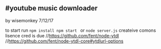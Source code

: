#youtube music downloader
------
by wisemonkey
7/12/17  

to start
run 
`
npm install
npm start 
`
or 
`
node server.js
`
createive comons lisence
cred is due
//https://github.com/fent/node-ytdl
//https://github.com/fent/node-ytdl-core#ytdlurl-options
